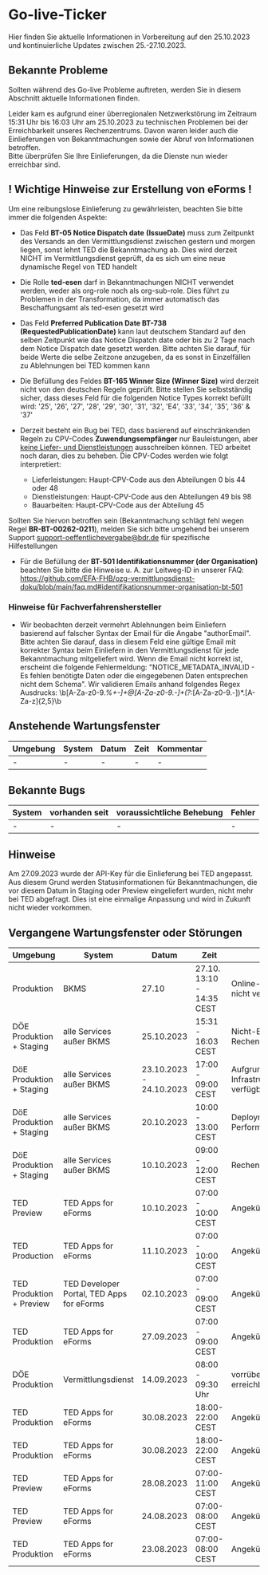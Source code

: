 # Go-live-Ticker

Hier finden Sie aktuelle Informationen in Vorbereitung auf den 25.10.2023 und kontinuierliche Updates zwischen 25.-27.10.2023.

## Bekannte Probleme
Sollten während des Go-live Probleme auftreten, werden Sie in diesem Abschnitt aktuelle Informationen finden. 

Leider kam es aufgrund einer überregionalen Netzwerkstörung im Zeitraum 15:31 Uhr bis 16:03 Uhr am 25.10.2023 zu technischen Problemen bei der Erreichbarkeit unseres Rechenzentrums. Davon waren leider auch die Einlieferungen von Bekanntmachungen sowie der Abruf von Informationen betroffen.  
Bitte überprüfen Sie Ihre Einlieferungen, da die Dienste nun wieder erreichbar sind. 


## ! Wichtige Hinweise zur Erstellung von eForms !
Um eine reibungslose Einlieferung zu gewährleisten, beachten Sie bitte immer die folgenden Aspekte: 

- Das Feld **BT-05 Notice Dispatch date** **(IssueDate)** muss zum Zeitpunkt des Versands an den Vermittlungsdienst zwischen gestern und morgen liegen, sonst lehnt TED die Bekanntmachung ab. Dies wird derzeit NICHT im Vermittlungsdienst geprüft, da es sich um eine neue dynamische Regel von TED handelt
- Die Rolle **ted-esen** darf in Bekanntmachungen NICHT verwendet werden, weder als org-role noch als org-sub-role. Dies führt zu Problemen in der Transformation, da immer automatisch das Beschaffungsamt als ted-esen gesetzt wird

- Das Feld **Preferred Publication Date BT-738 (RequestedPublicationDate)** kann laut deutschem Standard auf den selben Zeitpunkt wie das Notice Dispatch date oder bis zu 2 Tage nach dem Notice Dispatch date gesetzt werden. Bitte achten Sie darauf, für beide Werte die selbe Zeitzone anzugeben, da es sonst in Einzelfällen zu Ablehnungen bei TED kommen kann
- Die Befüllung des Feldes **BT-165 Winner Size (Winner Size)** wird derzeit nicht von den deutschen Regeln geprüft. Bitte stellen Sie selbstständig sicher, dass dieses Feld für die folgenden Notice Types korrekt befüllt wird: '25', '26', '27', '28', '29', '30', '31', '32', 'E4', '33', '34', '35', '36' & '37'
- Derzeit besteht ein Bug bei TED, dass basierend auf einschränkenden Regeln zu CPV-Codes **Zuwendungsempfänger** nur Bauleistungen, aber <u>keine Liefer- und Dienstleistungen</u> ausschreiben können. TED arbeitet noch daran, dies zu beheben.
Die CPV-Codes werden wie folgt interpretiert:
    - Lieferleistungen: Haupt-CPV-Code aus den Abteilungen 0 bis 44 oder 48
    - Dienstleistungen: Haupt-CPV-Code aus den Abteilungen 49 bis 98
    - Bauarbeiten: Haupt-CPV-Code aus der Abteilung 45
    
Sollten Sie hiervon betroffen sein (Bekanntmachung schlägt fehl wegen Regel **BR-BT-00262-0211**), melden Sie sich bitte umgehend bei unserem Support support-oeffentlichevergabe@bdr.de für spezifische Hilfestellungen
- Für die Befüllung der **BT-501 Identifikationsnummer (der Organisation)** beachten Sie bitte die Hinweise u. A. zur Leitweg-ID in unserer FAQ: https://github.com/EFA-FHB/ozg-vermittlungsdienst-doku/blob/main/faq.md#identifikationsnummer-organisation-bt-501


### Hinweise für Fachverfahrenshersteller
- Wir beobachten derzeit vermehrt Ablehnungen beim Einliefern basierend auf falscher Syntax der Email für die Angabe "authorEmail". Bitte achten Sie darauf, dass in diesem Feld eine gültige Email mit korrekter Syntax beim Einliefern in den Vermittlungsdienst für jede Bekanntmachung mitgeliefert wird. Wenn die Email nicht korrekt ist, erscheint die folgende Fehlermeldung: "NOTICE_METADATA_INVALID - Es fehlen benötigte Daten oder die eingegebenen Daten entsprechen nicht dem Schema". Wir validieren Emails anhand folgendes Regex Ausdrucks: \b[A-Za-z0-9._%+-]+@[A-Za-z0-9.-]+(?:_[A-Za-z0-9.-])*\.[A-Za-z]{2,5}\b

## Anstehende Wartungsfenster

| Umgebung    | System              | Datum      | Zeit              | Kommentar           |
|-------------|---------------------|------------|-------------------|---------------------|
| - | - | - | - | - | 

## Bekannte Bugs 

| System       | vorhanden seit      | voraussichtliche Behebung   | Fehler           |
|--------------|--------------------------|-----------------------------|---------------------|
| - | - | - | - |


## Hinweise

Am 27.09.2023 wurde der API-Key für die Einlieferung bei TED angepasst. Aus diesem Grund werden Statusinformationen für Bekanntmachungen, die vor diesem Datum in Staging oder Preview eingeliefert wurden, nicht mehr bei TED abgefragt. Dies ist eine einmalige Anpassung und wird in Zukunft nicht wieder vorkommen. 


## Vergangene Wartungsfenster oder Störungen

| Umgebung    | System              | Datum      | Zeit              | Kommentar           |
|-------------|---------------------|------------|-------------------|---------------------|
|Produktion | BKMS  | 27.10  | 27.10. 13:10 - 14:35 CEST | Online-Suchfunktion war nicht verfügbar |
| DÖE Produktion + Staging | alle Services außer BKMS | 25.10.2023 | 15:31 - 16:03 CEST | Nicht-Erreichbarkeit des Rechenzentrums |
| DöE Produktion + Staging | alle Services außer BKMS               |23.10.2023 - 24.10.2023                | 17:00 - 09:00 CEST |  Aufgrund von Infrastrukturproblemen nicht verfügbar | 
| DöE Produktion + Staging | alle Services außer BKMS | 20.10.2023 | 10:00 - 13:00 CEST | Deployment für Performanceverbesserungen | 
| DöE Produktion + Staging | alle Services außer BKMS | 10.10.2023 | 09:00 - 12:00 CEST | Rechenzentrumswartung | 
| TED Preview | TED Apps for eForms | 10.10.2023 | 07:00 - 10:00 CEST | Angekündigt von TED | 
| TED Production | TED Apps for eForms | 11.10.2023 | 07:00 - 10:00 CEST | Angekündigt von TED | 
| TED Produktion + Preview | TED Developer Portal, TED Apps for eForms | 02.10.2023 | 07:00 - 09:00 CEST | Angekündigt von TED | 
| TED Produktion | TED Apps for eForms | 27.09.2023 | 07:00 - 09:00 CEST | Angekündigt von TED |
| DÖE Produktion  | Vermittlungsdienst| 14.09.2023| 08:00 - 09:30 Uhr | vorrübergehend nicht erreichbar | 
| TED Produktion| TED Apps for eForms | 30.08.2023 | 18:00-22:00 CEST | Angekündigt von TED | 
| TED Produktion| TED Apps for eForms | 30.08.2023 | 18:00-22:00 CEST | Angekündigt von TED |
| TED Preview | TED Apps for eForms | 28.08.2023 | 07:00-11:00 CEST  | Angekündigt von TED |
| TED Preview | TED Apps for eForms | 24.08.2023 | 07:00-08:00 CEST  | Angekündigt von TED |
| TED Produktion| TED Apps for eForms | 23.08.2023 | 07:00-08:00 CEST | Angekündigt von TED | 
